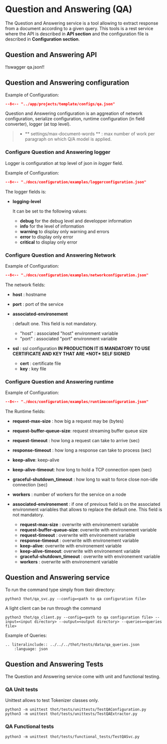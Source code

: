 # Question and Answering (QA)

The Question and Answering service is a tool allowing to extract response from a document according to a given query.
This tools is a rest service where the API is described in **API section** and the configuration file is described in **Configuration section**.

## Question and Answering API


!!swagger qa.json!!

## Question and Answering configuration

Example of Configuration:


```json title="qa.json"
--8<-- "../app/projects/template/configs/qa.json"
```

Question and Answering configuration is an aggreation of network configuration, serialize configuration, runtime configuration (in field converter), logger (at top level).

> - \*\* settings/max-document-words \*\* : max number of work per paragraph on which Q/A model is applied.

### Configure Question and Answering logger

Logger is configuration at top level of json in *logger* field.

Example of Configuration:


```json title="logger configuration"
--8<-- "./docs/configuration/examples/loggerconfiguration.json"
```

The logger fields is:

- **logging-level**

  It can be set to the following values:

  - **debug** for the debug level and developper information
  - **info** for the level of information
  - **warning** to display only warning and errors
  - **error** to display only error
  - **critical** to display only error

### Configure Question and Answering Network

Example of Configuration:

```json title="network configuration"
--8<-- "./docs/configuration/examples/networkconfiguration.json"
```

The network fields:

- **host** : hostname

- **port** : port of the service

- **associated-environement**

  : default one. This field is not mandatory.

  - "host" : associated "host" environment variable
  - "port" : associated "port" environment variable

- **ssl** : ssl configuration **IN PRODUCTION IT IS MANDATORY TO USE CERTIFICATE AND KEY THAT ARE \*NOT\* SELF SIGNED**

  - **cert** : certificate file
  - **key** : key file


### Configure Question and Answering runtime

Example of Configuration:

```json title="network configuration"
--8<-- "./docs/configuration/examples/runtimeconfiguration.json"
```

The Runtime fields:

- **request-max-size** : how big a request may be (bytes)

- **request-buffer-queue-size**: request streaming buffer queue size

- **request-timeout** : how long a request can take to arrive (sec)

- **response-timeout** : how long a response can take to process (sec)

- **keep-alive**: keep-alive

- **keep-alive-timeout**: how long to hold a TCP connection open (sec)

- **graceful-shutdown_timeout** : how long to wait to force close non-idle connection (sec)

- **workers** : number of workers for the service on a node

- **associated-environement** : if one of previous field is on the associated environment variables that allows to replace the  default one. This field is not mandatory.

  - **request-max-size** : overwrite with environement variable
  - **request-buffer-queue-size**: overwrite with environement variable
  - **request-timeout** : overwrite with environement variable
  - **response-timeout** : overwrite with environement variable
  - **keep-alive**: overwrite with environement variable
  - **keep-alive-timeout**: overwrite with environement variable
  - **graceful-shutdown_timeout** : overwrite with environement variable
  - **workers** : overwrite with environement variable

## Question and Answering service

To run the command type simply from tkeir directory:

```shell
python3 thot/qa_svc.py --config=<path to qa configuration file>
```

A light client can be run through the command

```shell
python3 thot/qa_client.py --config=<path to qa configuration file> --input=<input directory> --output=<output directory> --queries=<queries file>
```

Example of Queries:

```{eval-rst}
.. literalinclude:: ../../../thot/tests/data/qa_queries.json
    :language: json

```

## Question and Answering Tests

The Question and Answering service come with unit and functional testing.

### QA Unit tests

Unittest allows to test Tokenizer classes only.

```shell
python3 -m unittest thot/tests/unittests/TestQAConfiguration.py
python3 -m unittest thot/tests/unittests/TestQAExtractor.py
```

### QA Functional tests

```shell
python3 -m unittest thot/tests/functional_tests/TestQASvc.py
```
